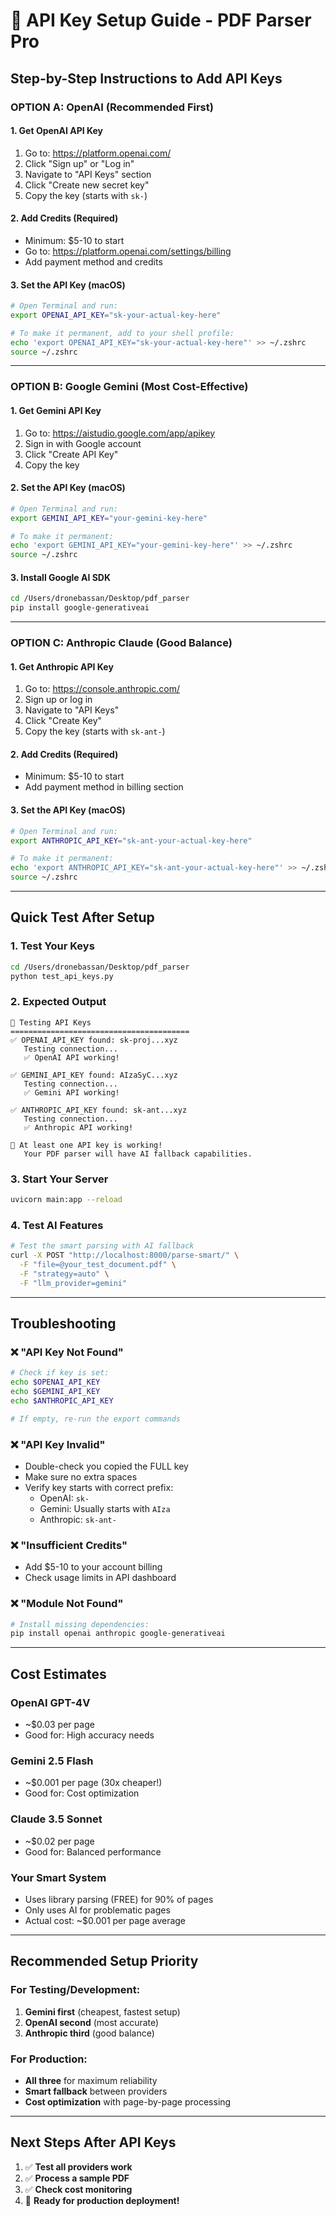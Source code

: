 # 🔑 API Key Setup Guide - PDF Parser Pro

## Step-by-Step Instructions to Add API Keys

### **OPTION A: OpenAI (Recommended First)**

#### 1. Get OpenAI API Key
1. Go to: https://platform.openai.com/
2. Click "Sign up" or "Log in"
3. Navigate to "API Keys" section
4. Click "Create new secret key"
5. Copy the key (starts with `sk-`)

#### 2. Add Credits (Required)
- Minimum: $5-10 to start
- Go to: https://platform.openai.com/settings/billing
- Add payment method and credits

#### 3. Set the API Key (macOS)
```bash
# Open Terminal and run:
export OPENAI_API_KEY="sk-your-actual-key-here"

# To make it permanent, add to your shell profile:
echo 'export OPENAI_API_KEY="sk-your-actual-key-here"' >> ~/.zshrc
source ~/.zshrc
```

---

### **OPTION B: Google Gemini (Most Cost-Effective)**

#### 1. Get Gemini API Key
1. Go to: https://aistudio.google.com/app/apikey
2. Sign in with Google account
3. Click "Create API Key"
4. Copy the key

#### 2. Set the API Key (macOS)
```bash
# Open Terminal and run:
export GEMINI_API_KEY="your-gemini-key-here"

# To make it permanent:
echo 'export GEMINI_API_KEY="your-gemini-key-here"' >> ~/.zshrc
source ~/.zshrc
```

#### 3. Install Google AI SDK
```bash
cd /Users/dronebassan/Desktop/pdf_parser
pip install google-generativeai
```

---

### **OPTION C: Anthropic Claude (Good Balance)**

#### 1. Get Anthropic API Key
1. Go to: https://console.anthropic.com/
2. Sign up or log in
3. Navigate to "API Keys"
4. Click "Create Key"
5. Copy the key (starts with `sk-ant-`)

#### 2. Add Credits (Required)
- Minimum: $5-10 to start
- Add payment method in billing section

#### 3. Set the API Key (macOS)
```bash
# Open Terminal and run:
export ANTHROPIC_API_KEY="sk-ant-your-actual-key-here"

# To make it permanent:
echo 'export ANTHROPIC_API_KEY="sk-ant-your-actual-key-here"' >> ~/.zshrc
source ~/.zshrc
```

---

## **Quick Test After Setup**

### 1. Test Your Keys
```bash
cd /Users/dronebassan/Desktop/pdf_parser
python test_api_keys.py
```

### 2. Expected Output
```
🔑 Testing API Keys
========================================
✅ OPENAI_API_KEY found: sk-proj...xyz
   Testing connection...
   ✅ OpenAI API working!

✅ GEMINI_API_KEY found: AIzaSyC...xyz  
   Testing connection...
   ✅ Gemini API working!

✅ ANTHROPIC_API_KEY found: sk-ant...xyz
   Testing connection...
   ✅ Anthropic API working!

🎉 At least one API key is working!
   Your PDF parser will have AI fallback capabilities.
```

### 3. Start Your Server
```bash
uvicorn main:app --reload
```

### 4. Test AI Features
```bash
# Test the smart parsing with AI fallback
curl -X POST "http://localhost:8000/parse-smart/" \
  -F "file=@your_test_document.pdf" \
  -F "strategy=auto" \
  -F "llm_provider=gemini"
```

---

## **Troubleshooting**

### ❌ "API Key Not Found"
```bash
# Check if key is set:
echo $OPENAI_API_KEY
echo $GEMINI_API_KEY  
echo $ANTHROPIC_API_KEY

# If empty, re-run the export commands
```

### ❌ "API Key Invalid"
- Double-check you copied the FULL key
- Make sure no extra spaces
- Verify key starts with correct prefix:
  - OpenAI: `sk-`
  - Gemini: Usually starts with `AIza`
  - Anthropic: `sk-ant-`

### ❌ "Insufficient Credits"
- Add $5-10 to your account billing
- Check usage limits in API dashboard

### ❌ "Module Not Found"
```bash
# Install missing dependencies:
pip install openai anthropic google-generativeai
```

---

## **Cost Estimates**

### **OpenAI GPT-4V**
- ~$0.03 per page
- Good for: High accuracy needs

### **Gemini 2.5 Flash**
- ~$0.001 per page (30x cheaper!)
- Good for: Cost optimization

### **Claude 3.5 Sonnet**
- ~$0.02 per page  
- Good for: Balanced performance

### **Your Smart System**
- Uses library parsing (FREE) for 90% of pages
- Only uses AI for problematic pages
- Actual cost: ~$0.001 per page average

---

## **Recommended Setup Priority**

### **For Testing/Development:**
1. **Gemini first** (cheapest, fastest setup)
2. **OpenAI second** (most accurate)
3. **Anthropic third** (good balance)

### **For Production:**
- **All three** for maximum reliability
- **Smart fallback** between providers
- **Cost optimization** with page-by-page processing

---

## **Next Steps After API Keys**

1. ✅ **Test all providers work**
2. ✅ **Process a sample PDF**  
3. ✅ **Check cost monitoring**
4. 🚀 **Ready for production deployment!**
